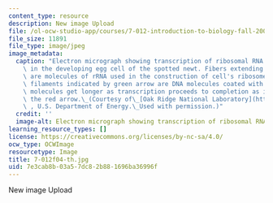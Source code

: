 ```yaml
---
content_type: resource
description: New image Upload
file: /ol-ocw-studio-app/courses/7-012-introduction-to-biology-fall-2004/7e3cab8b03a57dc82b881696ba36996f_7-012f04-th.jpg
file_size: 11891
file_type: image/jpeg
image_metadata:
  caption: "Electron micrograph showing transcription of ribosomal RNA (rRNA) genes\
    \ in the developing egg cell of the spotted newt. Fibers extending in clusters\
    \ are molecules of rRNA used in the construction of cell's ribosomes. The long\
    \ filaments indicated by green arrow are DNA molecules coated with proteins. RNA\
    \ molecules get longer as transcription proceeds to completion as indicated by\
    \ the red arrow.\_(Courtesy of\_[Oak Ridge National Laboratory](http://www.ornl.gov/)\
    \ , U.S. Department of Energy.\_Used with permission.)"
  credit: ''
  image-alt: Electron micrograph showing transcription of ribosomal RNA genes.
learning_resource_types: []
license: https://creativecommons.org/licenses/by-nc-sa/4.0/
ocw_type: OCWImage
resourcetype: Image
title: 7-012f04-th.jpg
uid: 7e3cab8b-03a5-7dc8-2b88-1696ba36996f
---
```

New image Upload